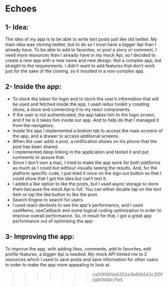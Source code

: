 # Echoes
## 1- Idea:
The idea of my app is to be able to write text posts just like old twitter. My
main idea was cloning twitter, but to do so I must have a bigger Api than I
already have. To be able to add to favorites, or post a story or comment, I
need more resources than I already have in my mock Api, so I decided to
create a new app with a new name and new design. Not a complex app, but
straight to the requirements. I didn’t want to add features that don’t work just
for the sake of the cloning, so it resulted in a non-complex app.
## 2- Inside the app:
- To stock the token for login and to stock the user’s information that will
be used and fetched inside the app, I used redux toolkit y creating
slices, a store and connecting it to my react components.
- If the user is not authenticated, the app takes him to the login screen,
and if he is it takes him inside our app. And to help do that I managed it
from the navigators.
- Inside the app I implemented a bottom tab to access the main screens
of the app, and a drawer to access additional screens.
- When the user adds a post, a notification shows on his phone that the
post has been shared.
- I implemented deep linking in the application and tested it and put
comments to assure that.
- Since I don’t own a mac, I tried to make the app work for both platforms
as much as I could but without visually seeing the results. And, for the
platform specific code, I just tried it once on the sign out button so that I
could show that I got the idea but can’t test it.
- I added a like option to like the posts, but I used async storage to store
them because the mock Api is full. You can either double tap on the text
item or tap the like button to like the post.
- Search Engine to search for users.
- I used react-devtools to see the app's performance, and I used
useMemo, useCallback and some logical coding optimization in order
to improve overall performance. So, in result for that, I got a great app
performance out of optimizing the app:
## 3- Improving the app:
To improve the app, with adding likes, comments, add to favorites, edit profile
features, a bigger Api is needed. My mock API limited me to 2 resources which
I used to save posts and save information for other users in order to make the
app more appealing to look at. 
>>>>>>> ca00f081da5352a3b60b543c2f0fda80949c7fe5
